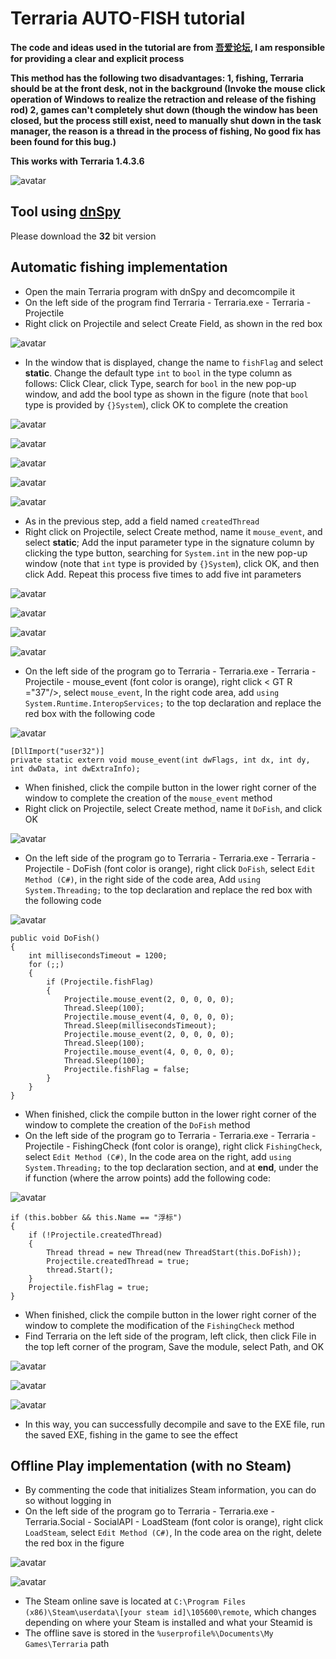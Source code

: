 # Terraria AUTO-FISH tutorial
**The code and ideas used in the tutorial are from [吾爱论坛](https://www.52pojie.cn/thread-1425351-1-1.html), I am responsible for providing a clear and explicit process**

**This method has the following two disadvantages: 1, fishing, Terraria should be at the front desk, not in the background (Invoke the mouse click operation of Windows to realize the retraction and release of the fishing rod) 2, games can't completely shut down (though the window has been closed, but the process still exist, need to manually shut down in the task manager, the reason is a thread in the process of fishing, No good fix has been found for this bug.)**

**This works with Terraria 1.4.3.6**

![avatar](./imgs/anime.gif)

## Tool using [dnSpy](https://github.com/dnSpy/dnSpy)
Please download the **32** bit version

## Automatic fishing implementation
* Open the main Terraria program with dnSpy and decomcompile it
* On the left side of the program find Terraria - Terraria.exe - Terraria - Projectile
* Right click on Projectile and select Create Field, as shown in the red box

![avatar](./imgs/1_en.png)

* In the window that is displayed, change the name to ```fishFlag``` and select **static**. Change the default type ```int``` to ```bool``` in the type column as follows: Click Clear, click Type, search for ```bool``` in the new pop-up window, and add the bool type as shown in the figure (note that ```bool``` type is provided by ```{}System```), click OK to complete the creation

![avatar](./imgs/2_en.png)

![avatar](./imgs/3_en.png)

![avatar](./imgs/4_en.png)

![avatar](./imgs/5_en.png)

![avatar](./imgs/6_en.png)

* As in the previous step, add a field named ```createdThread```
* Right click on Projectile, select Create method, name it ```mouse_event```,  and select **static**; Add the input parameter type in the signature column by clicking the type button, searching for ```System.int``` in the new pop-up window (note that ```int``` type is provided by ```{}System```), click OK, and then click Add. Repeat this process five times to add five int parameters

![avatar](./imgs/7_en.png)

![avatar](./imgs/8_en.png)

![avatar](./imgs/9_en.png)

![avatar](./imgs/10_en.png)

* On the left side of the program go to Terraria - Terraria.exe - Terraria - Projectile - mouse_event (font color is orange), right click < GT R ="37"/>, select ```mouse_event```, In the right code area, add ```using System.Runtime.InteropServices;``` to the top declaration and replace the red box with the following code

![avatar](./imgs/11.png)

```
[DllImport("user32")]
private static extern void mouse_event(int dwFlags, int dx, int dy, int dwData, int dwExtraInfo);
```
* When finished, click the compile button in the lower right corner of the window to complete the creation of the ```mouse_event``` method
* Right click on Projectile, select Create method, name it ```DoFish```, and click OK

![avatar](./imgs/12_en.png)

* On the left side of the program go to Terraria - Terraria.exe - Terraria - Projectile - DoFish (font color is orange), right click ```DoFish```, select ```Edit Method (C#)```, in the right side of the code area, Add ```using System.Threading;``` to the top declaration and replace the red box with the following code

![avatar](./imgs/13.png)


```
public void DoFish()
{
	int millisecondsTimeout = 1200;
	for (;;)
	{
		if (Projectile.fishFlag)
		{
			Projectile.mouse_event(2, 0, 0, 0, 0);
			Thread.Sleep(100);
			Projectile.mouse_event(4, 0, 0, 0, 0);
			Thread.Sleep(millisecondsTimeout);
			Projectile.mouse_event(2, 0, 0, 0, 0);
			Thread.Sleep(100);
			Projectile.mouse_event(4, 0, 0, 0, 0);
			Thread.Sleep(100);
			Projectile.fishFlag = false;
		}
	}
}
```
* When finished, click the compile button in the lower right corner of the window to complete the creation of the ```DoFish``` method
* On the left side of the program go to Terraria - Terraria.exe - Terraria - Projectile - FishingCheck (font color is orange), right click ```FishingCheck```, select ```Edit Method (C#)```, In the code area on the right, add ```using System.Threading;``` to the top declaration section, and at **end**, under the if function (where the arrow points) add the following code:

![avatar](./imgs/14.png)


```
if (this.bobber && this.Name == "浮标")
{
	if (!Projectile.createdThread)
	{
		Thread thread = new Thread(new ThreadStart(this.DoFish));
		Projectile.createdThread = true;
		thread.Start();
	}
	Projectile.fishFlag = true;
}
```
* When finished, click the compile button in the lower right corner of the window to complete the modification of the ```FishingCheck``` method
* Find Terraria on the left side of the program, left click, then click File in the top left corner of the program, Save the module, select Path, and OK

![avatar](./imgs/15_en.png)

![avatar](./imgs/16_en.png)

![avatar](./imgs/17_en.png)

* In this way, you can successfully decompile and save to the EXE file, run the saved EXE, fishing in the game to see the effect

## Offline Play implementation (with no Steam)
* By commenting the code that initializes Steam information, you can do so without logging in
* On the left side of the program go to Terraria - Terraria.exe - Terraria.Social - SocialAPI - LoadSteam (font color is orange), right click ```LoadSteam```, select ```Edit Method (C#)```, In the code area on the right, delete the red box in the figure

![avatar](./imgs/18_en.png)

![avatar](./imgs/19.png)

* The Steam online save is located at
```C:\Program Files (x86)\Steam\userdata\[your steam id]\105600\remote```, which changes depending on where your Steam is installed and what your Steamid is
* The offline save is stored in the ```%userprofile%\Documents\My Games\Terraria``` path